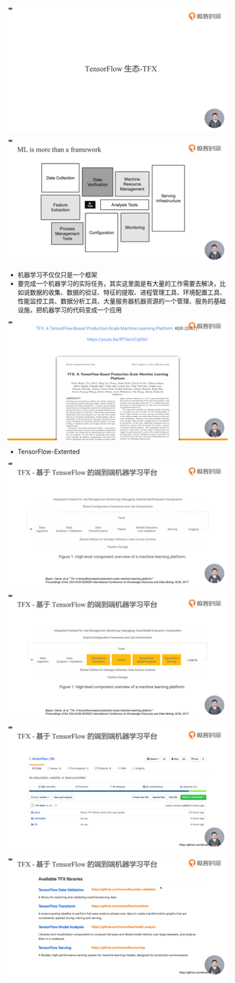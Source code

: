 ![1576571789057](assets/1576571789057.png)

![1576571802754](assets/1576571802754.png)

- 机器学习不仅仅只是一个框架
- 要完成一个机器学习的实际任务，其实这里面是有大量的工作需要去解决，比如说数据的收集、数据的验证、特征的提取、进程管理工具、环境配置工具、性能监控工具、数据分析工具、大量服务器机器资源的一个管理、服务的基础设施，把机器学习的代码变成一个应用

![1576572795656](assets/1576572795656.png)

- TensorFlow-Extented

![1576572989401](assets/1576572989401.png)

![1576584702510](assets/1576584702510.png)

![1576584933280](assets/1576584933280.png)

![1576585055484](assets/1576585055484.png)

